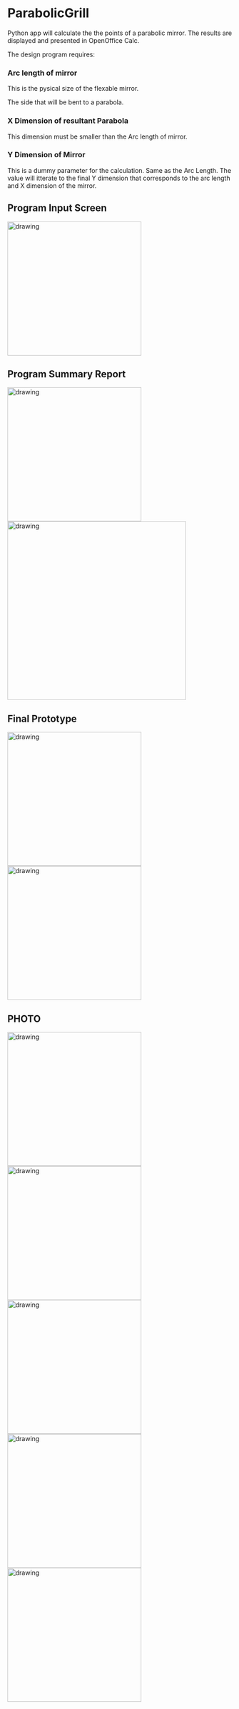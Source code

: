 # ParabolicGrill

Python app will calculate the the points of a parabolic mirror.
The results are displayed and presented in OpenOffice Calc.

The design program requires:

### Arc length of mirror

This is the pysical size of the flexable mirror.

The side that will be bent to a parabola.

### X Dimension of resultant Parabola

This dimension must be smaller than the Arc length of mirror.

### Y Dimension of Mirror

This is a dummy parameter for the calculation. Same as the Arc Length.
The value will itterate to the final Y dimension that corresponds to
the arc length and X dimension of the mirror.

## Program Input Screen

<img src="png/ParabolicMirror.png" alt="drawing" width="300"/>

## Program Summary Report

<img src="png/Parabolic_Mirror_Report.png" alt="drawing" width="300"/>

<img src="app/Parabola.jpg" alt="drawing" width="400"/>

## Final Prototype

<img src="png/PM-sausage_jig.jpeg" alt="drawing" width="300"/>

<img src="png/PM-sausage_jig_2.jpeg" alt="drawing" width="300"/>


## PHOTO

<img src="png/PM-AtachementFixing.jpeg" alt="drawing" width="300"/>

<img src="png/PM-SausageAttachement.jpeg" alt="drawing" width="300"/>

<img src="png/PM_Dobson_03.jpeg" alt="drawing" width="300"/>

<img src="png/PM_Dobson_01.jpeg" alt="drawing" width="300"/>

<img src="png/PM_Dobson_05.jpeg" alt="drawing" width="300"/>

